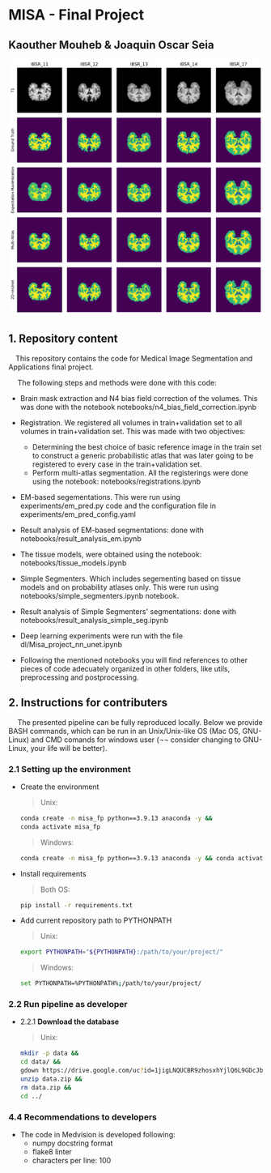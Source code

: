 # MISA - Final Project
## Kaouther Mouheb & Joaquin Oscar Seia


![alt text](segmentations_fig.svg)

## 1. Repository content

&emsp;This repository contains the code for Medical Image Segmentation and Applications final project.

&emsp; The following steps and methods were done with this code:
- Brain mask extraction and N4 bias field correction of the volumes. This was done with the notebook notebooks/n4_bias_field_correction.ipynb
- Registration. We registered all volumes in train+validation set to all volumes in train+validation set. This was made with two objectives:
    - Determining the best choice of basic reference image in the train set to construct a generic probabilistic atlas that was later going to be registered to every case in the train+validation set. 
    - Perform multi-atlas segmentation.
    All the registerings were done using the notebook: notebooks/registrations.ipynb
- EM-based segementations. This were run using experiments/em_pred.py code and the configuration file in experiments/em_pred_config.yaml
- Result analysis of EM-based segmentations: done with notebooks/result_analysis_em.ipynb
- The tissue models, were obtained using the notebook: notebooks/tissue_models.ipynb
- Simple Segmenters. Which includes segementing based on tissue models and on probability atlases only. This were run using notebooks/simple_segmenters.ipynb notebook.
- Result analysis of Simple Segmenters' segmentations: done with notebooks/result_analysis_simple_seg.ipynb

- Deep learning experiments were run with the file dl/Misa_project_nn_unet.ipynb

- Following the mentioned notebooks you will find references to other pieces of code adecuately organized in other folders, like utils, preprocessing and postprocessing.


## 2. Instructions for contributers

&emsp; The presented pipeline can be fully reproduced locally. Below we provide  BASH commands, which can be run in an Unix/Unix-like OS (Mac OS, GNU-Linux) and CMD comands for windows user (¬¬ consider changing to GNU-Linux, your life will be better).

### 2.1 Setting up the environment

- Create the environment

    > Unix:
    ```bash
    conda create -n misa_fp python==3.9.13 anaconda -y &&
    conda activate misa_fp
    ```

    >Windows:
    ```bash
    conda create -n misa_fp python==3.9.13 anaconda -y && conda activate misa_fp
    ```

- Install requirements
    >Both OS:
    ```bash
    pip install -r requirements.txt
    ```

- Add current repository path to PYTHONPATH

    > Unix:
    ```bash
    export PYTHONPATH="${PYTHONPATH}:/path/to/your/project/"
    ```

    > Windows:
    ```bash
    set PYTHONPATH=%PYTHONPATH%;/path/to/your/project/
    ```

### 2.2 Run pipeline as developer
- 2.2.1 **Download the database**

    > Unix:
    ```bash
    mkdir -p data &&
    cd data/ &&
    gdown https://drive.google.com/uc?id=1jigLNQUCBR9zhosxhYjlQ6L9GDcJb-Om_ &&
    unzip data.zip &&
    rm data.zip &&
    cd ../
    ```

### 4.4 Recommendations to developers

- The code in Medvision is developed following:
    - numpy docstring format
    - flake8 linter
    - characters per line: 100